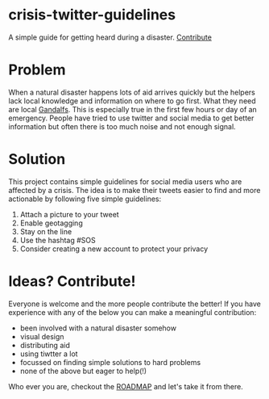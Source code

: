 # crisis-twitter-guidelines
A simple guide for getting heard during a disaster. [Contribute](https://github.com/betatim/crisis-twitter-guidelines#solution)

# Problem
When a natural disaster happens lots of aid arrives quickly but the helpers
lack local knowledge and information on where to go first. What they need are
local [Gandalfs](https://en.wikipedia.org/wiki/Gandalf). This is especially true
in the first few hours or day of an emergency. People have tried
to use twitter and social media to get better information but often there
is too much noise and not enough signal.


# Solution
This project contains simple guidelines for social media users who are affected by a
crisis. The idea is to make their tweets easier to find and more actionable by following
five simple guidelines:

1. Attach a picture to your tweet
2. Enable geotagging
3. Stay on the line
4. Use the hashtag #SOS
5. Consider creating a new account to protect your privacy


# Ideas? Contribute!

Everyone is welcome and the more people contribute the better! If you have
experience with any of the below you can make a meaningful contribution:

* been involved with a natural disaster somehow
* visual design
* distributing aid
* using tiwtter a lot
* focussed on finding simple solutions to hard problems
* none of the above but eager to help(!)

Who ever you are, checkout the [ROADMAP](https://github.com/betatim/crisis-twitter-guidelines/issues/1)
and let's take it from there.
